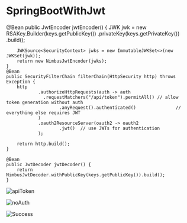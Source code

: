 # SpringBootWithJwt


 @Bean
    public JwtEncoder jwtEncoder() {
        JWK jwk = new RSAKey.Builder(keys.getPublicKey())
                         .privateKey(keys.getPrivateKey())
                         .build();

        JWKSource<SecurityContext> jwks = new ImmutableJWKSet<>(new JWKSet(jwk));
        return new NimbusJwtEncoder(jwks);
    }
    @Bean
    public SecurityFilterChain filterChain(HttpSecurity http) throws Exception {
        http
                .authorizeHttpRequests(auth -> auth
                  .requestMatchers("/api/token").permitAll() // allow token generation without auth 
                        .anyRequest().authenticated()               // everything else requires JWT
                )
                .oauth2ResourceServer(oauth2 -> oauth2
                        .jwt()  // use JWTs for authentication
                );

        return http.build();
    }

    @Bean
    public JwtDecoder jwtDecoder() {
        return NimbusJwtDecoder.withPublicKey(keys.getPublicKey()).build();
    }


![apiToken](https://github.com/user-attachments/assets/73ca1b0e-5eb3-4dc2-9bf0-6085ccf7ed7a)

![noAuth](https://github.com/user-attachments/assets/0b67d0ff-26e5-4a30-80c9-082ec364539b)

![Success](https://github.com/user-attachments/assets/338e1f11-237b-4674-900a-7b5930661294)

